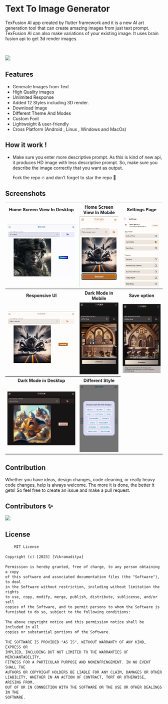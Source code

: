 # Text To Image Generator

TexFusion AI app created by flutter framework and it is a new AI art generation tool that can create amazing images from just text prompt. TexFusion AI can also make variations of your existing image. It uses brain fusion api to get 3d render images.

<Br>
<p align="left">
<a href="https://github.com/VikramadityaDev/text_to_image_gen/releases/download/v1.0.5/app-armeabi-v7a-release.apk"><img src="https://img.shields.io/github/downloads/VikramadityaDev/text_to_image_gen/total?color=g&label=Downloads&logo=android&logoColor=white&style=for-the-badge"></a>
</p>

## Features
- Generate Images from Text
- High Quality images
- Unlimited Response
- Added 12 Styles including 3D render.
- Download Image
- Different Theme And Modes
- Custom Font
- Lightweight & user-friendly
- Cross Platform (Android , Linux , Windows and MacOs)

## How it work !
- Make sure you enter more descriptive prompt. As this is kind of new api, it produces HD image with less descriptive prompt. So, make sure you describe the image correctly that you want as output.

  Fork the repo 🔥 and don't forget to star the repo 🌟

## Screenshots
<Table>
    <tr>                   
        <th>Home Screen View In Desktop</th>
        <th>Home Screen View In Mobile</th>
        <th>Settings Page</th>
    </tr>
    <tr>
        <td><img src="screenshots/01.png" width=600/></td>
        <td><img src="screenshots/04.png" width=300/></td>
        <td><img src="screenshots/05.png" width=300/></td>
    </tr>
    <tr>                   
        <th>Responsive UI</th>
        <th>Dark Mode in Mobile</th>
        <th>Save option</th>
    </tr>
    <tr>
        <td><img src="screenshots/03.png" width=600/></td>
        <td><img src="screenshots/08.png" width=300/></td>
        <td><img src="screenshots/07.png" width=300/></td>
    </tr>
    <tr>                   
        <th>Dark Mode in Desktop</th>
        <th>Different Style</th>
    </tr>
    <tr>
        <td><img src="screenshots/02.png" width=600/></td>
        <td><img src="screenshots/06.png" width=300/></td>
    </tr>
</Table>

## Contribution
Whether you have ideas, design changes, code cleaning, or really heavy code changes, help is always welcome. The more it is done, the better it gets! So feel free to create an issue and make a pull request.

## Contributors ✨
[![](https://opencollective.com/text_to_image_gen/contributors.svg?width=890&button=false)](https://github.com/VikramadityaDev/text_to_image_gen/graphs/contributors)


## License
```
    MIT License

Copyright (c) [2023] [Vikramaditya]

Permission is hereby granted, free of charge, to any person obtaining a copy
of this software and associated documentation files (the "Software"), to deal
in the Software without restriction, including without limitation the rights
to use, copy, modify, merge, publish, distribute, sublicense, and/or sell
copies of the Software, and to permit persons to whom the Software is
furnished to do so, subject to the following conditions:

The above copyright notice and this permission notice shall be included in all
copies or substantial portions of the Software.

THE SOFTWARE IS PROVIDED "AS IS", WITHOUT WARRANTY OF ANY KIND, EXPRESS OR
IMPLIED, INCLUDING BUT NOT LIMITED TO THE WARRANTIES OF MERCHANTABILITY,
FITNESS FOR A PARTICULAR PURPOSE AND NONINFRINGEMENT. IN NO EVENT SHALL THE
AUTHORS OR COPYRIGHT HOLDERS BE LIABLE FOR ANY CLAIM, DAMAGES OR OTHER
LIABILITY, WHETHER IN AN ACTION OF CONTRACT, TORT OR OTHERWISE, ARISING FROM,
OUT OF OR IN CONNECTION WITH THE SOFTWARE OR THE USE OR OTHER DEALINGS IN THE
SOFTWARE.
```